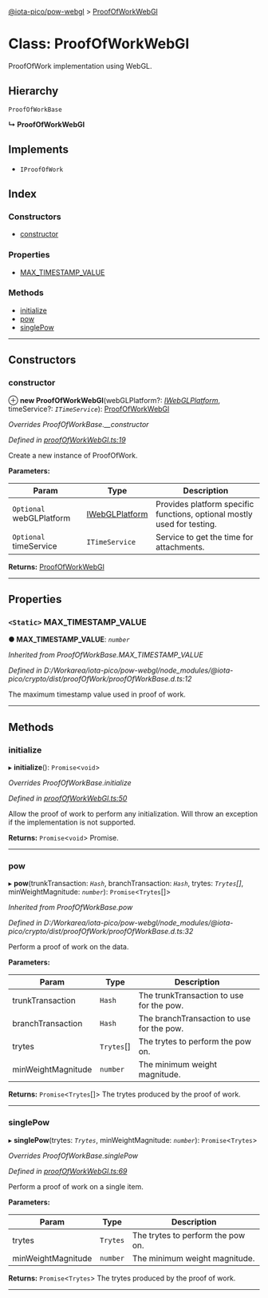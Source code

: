 [@iota-pico/pow-webgl](../README.md) > [ProofOfWorkWebGl](../classes/proofofworkwebgl.md)

# Class: ProofOfWorkWebGl

ProofOfWork implementation using WebGL.

## Hierarchy

 `ProofOfWorkBase`

**↳ ProofOfWorkWebGl**

## Implements

* `IProofOfWork`

## Index

### Constructors

* [constructor](proofofworkwebgl.md#constructor)

### Properties

* [MAX_TIMESTAMP_VALUE](proofofworkwebgl.md#max_timestamp_value)

### Methods

* [initialize](proofofworkwebgl.md#initialize)
* [pow](proofofworkwebgl.md#pow)
* [singlePow](proofofworkwebgl.md#singlepow)

---

## Constructors

<a id="constructor"></a>

###  constructor

⊕ **new ProofOfWorkWebGl**(webGLPlatform?: *[IWebGLPlatform](../interfaces/iwebglplatform.md)*, timeService?: *`ITimeService`*): [ProofOfWorkWebGl](proofofworkwebgl.md)

*Overrides ProofOfWorkBase.__constructor*

*Defined in [proofOfWorkWebGl.ts:19](https://github.com/iota-pico/pow-webgl/blob/288fe51/src/proofOfWorkWebGl.ts#L19)*

Create a new instance of ProofOfWork.

**Parameters:**

| Param | Type | Description |
| ------ | ------ | ------ |
| `Optional` webGLPlatform | [IWebGLPlatform](../interfaces/iwebglplatform.md) |  Provides platform specific functions, optional mostly used for testing. |
| `Optional` timeService | `ITimeService` |  Service to get the time for attachments. |

**Returns:** [ProofOfWorkWebGl](proofofworkwebgl.md)

___

## Properties

<a id="max_timestamp_value"></a>

### `<Static>` MAX_TIMESTAMP_VALUE

**● MAX_TIMESTAMP_VALUE**: *`number`*

*Inherited from ProofOfWorkBase.MAX_TIMESTAMP_VALUE*

*Defined in D:/Workarea/iota-pico/pow-webgl/node_modules/@iota-pico/crypto/dist/proofOfWork/proofOfWorkBase.d.ts:12*

The maximum timestamp value used in proof of work.

___

## Methods

<a id="initialize"></a>

###  initialize

▸ **initialize**(): `Promise`<`void`>

*Overrides ProofOfWorkBase.initialize*

*Defined in [proofOfWorkWebGl.ts:50](https://github.com/iota-pico/pow-webgl/blob/288fe51/src/proofOfWorkWebGl.ts#L50)*

Allow the proof of work to perform any initialization. Will throw an exception if the implementation is not supported.

**Returns:** `Promise`<`void`>
Promise.

___
<a id="pow"></a>

###  pow

▸ **pow**(trunkTransaction: *`Hash`*, branchTransaction: *`Hash`*, trytes: *`Trytes`[]*, minWeightMagnitude: *`number`*): `Promise`<`Trytes`[]>

*Inherited from ProofOfWorkBase.pow*

*Defined in D:/Workarea/iota-pico/pow-webgl/node_modules/@iota-pico/crypto/dist/proofOfWork/proofOfWorkBase.d.ts:32*

Perform a proof of work on the data.

**Parameters:**

| Param | Type | Description |
| ------ | ------ | ------ |
| trunkTransaction | `Hash` |  The trunkTransaction to use for the pow. |
| branchTransaction | `Hash` |  The branchTransaction to use for the pow. |
| trytes | `Trytes`[] |  The trytes to perform the pow on. |
| minWeightMagnitude | `number` |  The minimum weight magnitude. |

**Returns:** `Promise`<`Trytes`[]>
The trytes produced by the proof of work.

___
<a id="singlepow"></a>

###  singlePow

▸ **singlePow**(trytes: *`Trytes`*, minWeightMagnitude: *`number`*): `Promise`<`Trytes`>

*Overrides ProofOfWorkBase.singlePow*

*Defined in [proofOfWorkWebGl.ts:69](https://github.com/iota-pico/pow-webgl/blob/288fe51/src/proofOfWorkWebGl.ts#L69)*

Perform a proof of work on a single item.

**Parameters:**

| Param | Type | Description |
| ------ | ------ | ------ |
| trytes | `Trytes` |  The trytes to perform the pow on. |
| minWeightMagnitude | `number` |  The minimum weight magnitude. |

**Returns:** `Promise`<`Trytes`>
The trytes produced by the proof of work.

___

